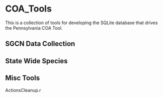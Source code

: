 # COA_Tools
This is a collection of tools for developing the SQLite database that drives the Pennsylvania COA Tool.

## SGCN Data Collection

## State Wide Species

## Misc Tools

ActionsCleanup.r
